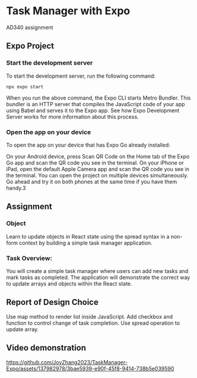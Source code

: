 # Task Manager with Expo
 AD340 assignment

## Expo Project
### Start the development server
To start the development server, run the following command:

`npx expo start`

When you run the above command, the Expo CLI starts Metro Bundler. This bundler is an HTTP server that compiles the JavaScript code of your app using Babel and serves it to the Expo app. See how Expo Development Server works for more information about this process.

### Open the app on your device
To open the app on your device that has Expo Go already installed:

On your Android device, press Scan QR Code on the Home tab of the Expo Go app and scan the QR code you see in the terminal.
On your iPhone or iPad, open the default Apple Camera app and scan the QR code you see in the terminal.
You can open the project on multiple devices simultaneously. Go ahead and try it on both phones at the same time if you have them handy.3

## Assignment
### Object
Learn to update objects in React state using the spread syntax in a non-form context by building a simple task manager application.

### Task Overview:
You will create a simple task manager where users can add new tasks and mark tasks as completed. The application will demonstrate the correct way to update arrays and objects within the React state.

## Report of Design Choice
Use map method to render list inside JavaScript. Add checkbox and function to control change of task completion. Use spread operation to update array.

## Video demonstration
https://github.com/JoyZhang2023/TaskManager-Expo/assets/137982978/3bae5939-e90f-45f8-9414-738b5e039590

